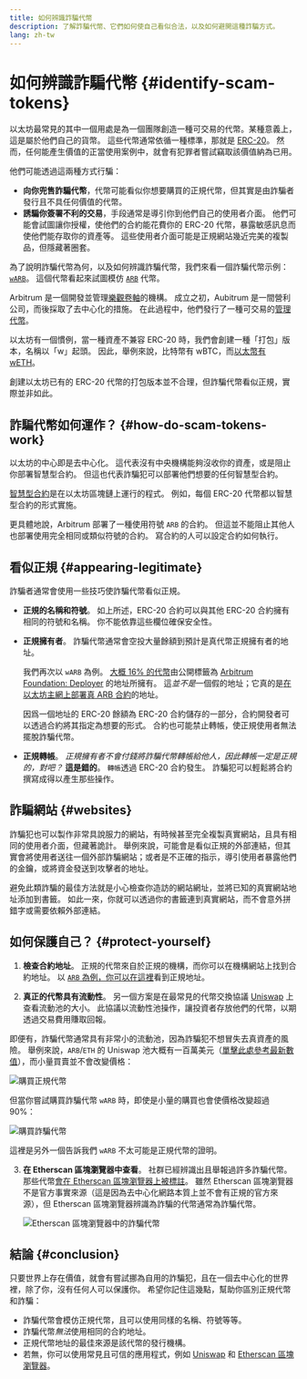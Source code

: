 ```yaml
---
title: 如何辨識詐騙代幣
description: 了解詐騙代幣、它們如何使自己看似合法，以及如何避開這種詐騙方式。
lang: zh-tw
---
```


# 如何辨識詐騙代幣 \{#identify-scam-tokens}

以太坊最常見的其中一個用處是為一個團隊創造一種可交易的代幣。某種意義上，這是屬於他們自己的貨幣。 這些代幣通常依循一種標準，那就是 [ERC-20](/developers/docs/standards/tokens/erc-20/)。 然而，任何能產生價值的正當使用案例中，就會有犯罪者嘗試竊取該價值納為已用。

他們可能透過這兩種方式行騙：

- **向你兜售詐騙代幣**，代幣可能看似你想要購買的正規代幣，但其實是由詐騙者發行且不具任何價值的代幣。
- **誘騙你簽署不利的交易**，手段通常是導引你到他們自己的使用者介面。 他們可能會試圖讓你授權，使他們的合約能花費你的 ERC-20 代幣，暴露敏感訊息而使他們能存取你的資產等。 這些使用者介面可能是正規網站幾近完美的複製品，但隱藏著圈套。

為了說明詐騙代幣為何，以及如何辨識詐騙代幣，我們來看一個詐騙代幣示例：[`wARB`](https://etherscan.io/token/0xb047c8032b99841713b8e3872f06cf32beb27b82)。 這個代幣看起來試圖模仿 [`ARB`](https://etherscan.io/address/0xb50721bcf8d664c30412cfbc6cf7a15145234ad1) 代幣。

<ExpandableCard
title="什麼是 ARB?"
contentPreview=''>

Arbitrum 是一個開發並管理<a href="/developers/docs/scaling/optimistic-rollups/">樂觀卷軸</a>的機構。 成立之初，Aubitrum 是一間營利公司，而後採取了去中心化的措施。 在此過程中，他們發行了一種可交易的<a href="/dao/#token-based-membership">管理代幣</a>。

</ExpandableCard>

<ExpandableCard
title="為什麼詐騙代幣叫做 wARB？"
contentPreview=''>

以太坊有一個慣例，當一種資產不兼容 ERC-20 時，我們會創建一種「打包」版本，名稱以「w」起頭。 因此，舉例來說，比特幣有 wBTC，而<a href="https://cointelegraph.com/news/what-is-wrapped-ethereum-weth-and-how-does-it-work">以太幣有 wETH</a>。

創建以太坊已有的 ERC-20 代幣的打包版本並不合理，但詐騙代幣看似正規，實際並非如此。

</ExpandableCard>

## 詐騙代幣如何運作？ \{#how-do-scam-tokens-work}

以太坊的中心即是去中心化。 這代表沒有中央機構能夠沒收你的資產，或是阻止你部署智慧型合約。 但這也代表詐騙犯可以部署他們想要的任何智慧型合約。

<ExpandableCard
title="什麼是智慧型合約？"
contentPreview=''>

<a href="/developers/docs/smart-contracts/">智慧型合約</a>是在以太坊區塊鏈上運行的程式。 例如，每個 ERC-20 代幣都以智慧型合約的形式實施。

</ExpandableCard>

更具體地說，Arbitrum 部署了一種使用符號 `ARB` 的合約。 但這並不能阻止其他人也部署使用完全相同或類似符號的合約。 寫合約的人可以設定合約如何執行。

## 看似正規 \{#appearing-legitimate}

詐騙者通常會使用一些技巧使詐騙代幣看似正規。

- **正規的名稱和符號**。 如上所述，ERC-20 合約可以與其他 ERC-20 合約擁有相同的符號和名稱。 你不能依靠這些欄位確保安全性。

- **正規擁有者**。 詐騙代幣通常會空投大量餘額到預計是真代幣正規擁有者的地址。

  我們再次以 `wARB` 為例。 [大概 16% 的代幣](https://etherscan.io/token/0xb047c8032b99841713b8e3872f06cf32beb27b82?a=0x1c8db745abe3c8162119b9ef2c13864cd1fdd72f)由公開標籤為 [Arbitrum Foundation: Deployer](https://etherscan.io/address/0x1c8db745abe3c8162119b9ef2c13864cd1fdd72f) 的地址所擁有。 這*並不是*一個假的地址；它真的是[在以太坊主網上部署真 ARB 合約](https://etherscan.io/tx/0x242b50ab4fe9896cb0439cfe6e2321d23feede7eeceb31aa2dbb46fc06ed2670)的地址。

  因爲一個地址的 ERC-20 餘額為 ERC-20 合約儲存的一部分，合約開發者可以透過合約將其指定為想要的形式。 合約也可能禁止轉帳，使正規使用者無法擺脫詐騙代幣。

- **正規轉帳**。 _正規擁有者不會付錢將詐騙代幣轉帳給他人，因此轉帳一定是正規的，對吧？_ **這是錯的**。 `轉帳`透過 ERC-20 合約發生。 詐騙犯可以輕鬆將合約撰寫成得以產生那些操作。

## 詐騙網站 \{#websites}

詐騙犯也可以製作非常具說服力的網站，有時候甚至完全複製真實網站，且具有相同的使用者介面，但藏著詭計。 舉例來說，可能會是看似正規的外部連結，但其實會將使用者送往一個外部詐騙網站；或者是不正確的指示，導引使用者暴露他們的金鑰，或將資金發送到攻擊者的地址。

避免此類詐騙的最佳方法就是小心檢查你造訪的網站網址，並將已知的真實網站地址添加到書籤。 如此一來，你就可以透過你的書籤連到真實網站，而不會意外拼錯字或需要依賴外部連結。

## 如何保護自己？ \{#protect-yourself}

1. **檢查合約地址**。 正規的代幣來自於正規的機構，而你可以在機構網站上找到合約地址。 以 [`ARB` 為例，你可以在這裡](https://docs.arbitrum.foundation/deployment-addresses#token)看到正規地址。

2. **真正的代幣具有流動性**。 另一個方案是在最常見的代幣交換協議 [Uniswap](https://uniswap.org/) 上查看流動池的大小。 此協議以流動性池操作，讓投資者存放他們的代幣，以期透過交易費用賺取回報。

即便有，詐騙代幣通常具有非常小的流動池，因為詐騙犯不想冒失去真資產的風險。 舉例來說，`ARB`/`ETH` 的 Uniswap 池大概有一百萬美元（[單擊此處參考最新數值](https://info.uniswap.org/#/pools/0x755e5a186f0469583bd2e80d1216e02ab88ec6ca)），而小量買賣並不會改變價格：

![購買正規代幣](./uniswap-real.png)

但當你嘗試購買詐騙代幣 `wARB` 時，即使是小量的購買也會使價格改變超過 90%：

![購買詐騙代幣](./uniswap-scam.png)

這裡是另外一個告訴我們 `wARB` 不太可能是正規代幣的證明。

3. **在 Etherscan 區塊瀏覽器中查看**。 社群已經辨識出且舉報過許多詐騙代幣。 那些代幣[會在 Etherscan 區塊瀏覽器上被標註](https://info.etherscan.com/etherscan-token-reputation/)。 雖然 Etherscan 區塊瀏覽器不是官方事實來源（這是因為去中心化網路本質上並不會有正規的官方來源），但 Etherscan 區塊瀏覽器辨識為詐騙的代幣通常為詐騙代幣。

   ![Etherscan 區塊瀏覽器中的詐騙代幣](./etherscan-scam.png)

## 結論 \{#conclusion}

只要世界上存在價值，就會有嘗試挪為自用的詐騙犯，且在一個去中心化的世界裡，除了你，沒有任何人可以保護你。 希望你記住這幾點，幫助你區別正規代幣和詐騙：

- 詐騙代幣會模仿正規代幣，且可以使用同樣的名稱、符號等等。
- 詐騙代幣*無法*使用相同的合約地址。
- 正規代幣地址的最佳來源是該代幣的發行機構。
- 若無，你可以使用常見且可信的應用程式，例如 [Uniswap](https://app.uniswap.org/#/swap) 和 [Etherscan 區塊瀏覽器](https://etherscan.io/)。
